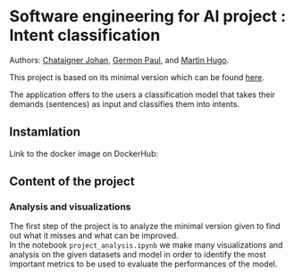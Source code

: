 # Software engineering for AI project : Intent classification

Authors: [Chataigner Johan](https://github.com/JohanChataigne), [Germon Paul](https://github.com/pgermon), and [Martin Hugo](https://github.com/ScarfZapdos).

This project is based on its minimal version which can be found [here](https://hub.docker.com/r/wiidiiremi/projet_industrialisation_ia_3a).

The application offers to the users a classification model that takes their demands (sentences) as input and classifies them into intents.


## Instamlation

Link to the docker image on DockerHub:


## Content of the project

### Analysis and visualizations

The first step of the project is to analyze the minimal version given to find out what it misses and what can be improved.  
In the notebook `project_analysis.ipynb` we make many visualizations and analysis on the given datasets and model in order to identify the most important metrics to be used to evaluate the performances of the model.

## 